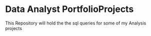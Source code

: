 # Data Analyst PortfolioProjects

This Repository will hold the the sql queries for some of my Analysis projects
